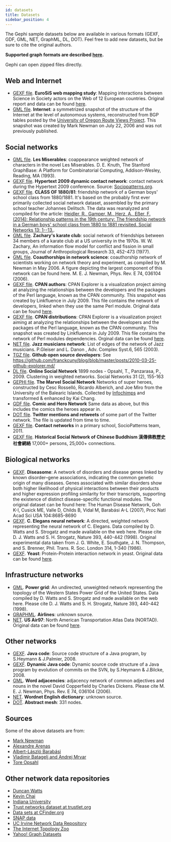 ```yaml
---
id: datasets
title: Datasets
sidebar_position: 4
---
```


The Gephi sample datasets below are available in various formats (GEXF, GDF, GML, NET, GraphML, DL, DOT). Feel free to add new datasets, but be sure to cite the original authors.

**Supported graph formats are described [here](https://gephi.org/users/supported-graph-formats/).**

Gephi can open zipped files directly.

## Web and Internet

- [GEXF file](https://gephi.org/datasets/eurosis.gexf.zip). **EuroSiS web mapping study**: Mapping interactions between Science in Society actors on the Web of 12 European countries. Original report and data can be found [here](http://www.webatlas.fr/exhibition/eurosis/).
- [GML file](https://gephi.org/datasets/internet_routers-22july06.gml.zip). **Internet**: a symmetrized snapshot of the structure of the Internet at the level of autonomous systems, reconstructed from BGP tables posted by the [University of Oregon Route Views Project](http://routeviews.org/). This snapshot was created by Mark Newman on July 22, 2006 and was not previously published.

## Social networks

- [GML file](https://gephi.org/datasets/lesmiserables.gml.zip). **Les Miserables**: coappearance weighted network of characters in the novel Les Miserables. D. E. Knuth, The Stanford GraphBase: A Platform for Combinatorial Computing, Addison-Wesley, Reading, MA (1993).
- [GEXF file](https://gephi.org/datasets/ht2009_15min.gexf.gz). **Hypertext 2009 dynamic contact network**: contact network during the Hypertext 2009 conference. Source: [Sociopatterns.org](http://www.sociopatterns.org/datasets/hypertext-2009-dynamic-contact-network/).
- [GEXF file](https://zenodo.org/record/4612153#.YFIuQi1Xaw4). **CLASS OF 1880/81**: friendship network of a German boys' school class from 1880/1881. It's based on the probably first ever primarily collected social network dataset, assembled by the primary school teacher Johannes Delitsch. The data was reanalyzed and compiled for the article: [Heidler, R., Gamper, M., Herz, A., Eßer, F. (2014): Relationship patterns in the 19th century: The friendship network in a German boys' school class from 1880 to 1881 revisited. Social Networks 13: 1--13.](http://www.sciencedirect.com/science/article/pii/S0378873313000865).
- [GML file](https://gephi.org/datasets/karate.gml.zip). **Zachary's karate club**: social network of friendships between 34 members of a karate club at a US university in the 1970s. W. W. Zachary, An information flow model for conflict and fission in small groups, Journal of Anthropological Research 33, 452-473 (1977).
- [GML file](https://gephi.org/datasets/netscience.gml.zip). **Coauthorships in network science**: coauthorship network of scientists working on network theory and experiment, as compiled by M. Newman in May 2006. A figure depicting the largest component of this network can be found here. M. E. J. Newman, Phys. Rev. E 74, 036104 (2006).
- [GEXF file](https://gephi.org/datasets/cpan-authors.gexf.zip). **CPAN authors**: CPAN Explorer is a visualization project aiming at analyzing the relationships between the developers and the packages of the Perl language, known as the CPAN community. This snapshot was created by Linkfluence in July 2009. This file contains the network of developers, linked when they use the same Perl module. Original data can be found [here](http://cpan-explorer.org/).
- [GEXF file](https://gephi.org/datasets/cpan-distributions.gexf.zip). **CPAN distributions**: CPAN Explorer is a visualization project aiming at analyzing the relationships between the developers and the packages of the Perl language, known as the CPAN community. This snapshot was created by Linkfluence in July 2009. This file contains the network of Perl modules dependencies. Orginal data can be found [here](http://cpan-explorer.org/).
- [NET file](https://gephi.org/datasets/jazz.net.zip). **Jazz musicians network**: List of edges of the network of Jazz musicians. P.Gleiser and L. Danon , Adv. Complex Syst.6, 565 (2003).
- [TGZ file](http://franck.lumberjaph.net/graphs.tgz). **Github open source developers**: See <https://github.com/franckcuny/blog/blob/master/posts/2010-03-25-github-explorer.md/>
- [DL file](https://gephi.org/datasets/OClinks_w.dl.zip). **Online Social Network** 1899 nodes - Opsahl, T., Panzarasa, P., 2009. Clustering in weighted networks. Social Networks 31 (2), 155-163
- [GEPHI file](https://gephi.org/datasets/hero-social-network.gephi). **The Marvel Social Network** Networks of super heroes, constructed by Cesc Rosselló, Ricardo Alberich, and Joe Miro from the University of the Balearic Islands. Collected by [Infochimps](http://www.infochimps.com/datasets/marvel-universe-social-graph) and transformed & enhanced by Kai Chang.
- [GDF file](https://gephi.org/datasets/comic-hero-network.gdf.zip). **Comic and Hero Network** Same data as above, but this includes the comics the heroes appear in.
- [DOT file](http://rankinfo.pkqs.net/twittercrawl.dot.gz). **Twitter mentions and retweets** of some part of the Twitter network. The file is updated from time to time.
- [GEXF file](http://www.sociopatterns.org/datasets/primary-school-cumulative-networks/). **Contact networks** in a primary school, SocioPatterns team, 2011.
- [GEXF file](https://github.com/mbingenheimer/ChineseBuddhism_SNA). **Historical Social Network of Chinese Buddhism 漢傳佛教歷史社會網絡** 17,000+ persons, 25,000+ connections.

## Biological networks

- [GEXF](http://gephi.org/datasets/diseasome.gexf.zip). **Diseasome**: A network of disorders and disease genes linked by known disorder–gene associations, indicating the common genetic origin of many diseases. Genes associated with similar disorders show both higher likelihood of physical interactions between their products and higher expression profiling similarity for their transcripts, supporting the existence of distinct disease-specific functional modules. The original dataset can be found here: The Human Disease Network, Goh K-I, Cusick ME, Valle D, Childs B, Vidal M, Barabási A-L (2007), Proc Natl Acad Sci USA 104:8685-8690
- [GEXF](http://gephi.org/datasets/celegans.gexf.zip). **C. Elegans neural network**: A directed, weighted network representing the neural network of C. Elegans. Data compiled by D. Watts and S. Strogatz and made available on the web here. Please cite D. J. Watts and S. H. Strogatz, Nature 393, 440-442 (1998). Original experimental data taken from J. G. White, E. Southgate, J. N. Thompson, and S. Brenner, Phil. Trans. R. Soc. London 314, 1-340 (1986).
- [GEXF](https://gephi.org/datasets/yeast.gexf.zip). **Yeast**: Protein-Protein interaction network in yeast. Original data can be found [here](http://vlado.fmf.uni-lj.si/pub/networks/data/bio/Yeast/Yeast.htm).

## Infrastructure networks

- [GML](https://gephi.org/datasets/power.gml.zip). **Power grid**: An undirected, unweighted network representing the topology of the Western States Power Grid of the United States. Data compiled by D. Watts and S. Strogatz and made available on the web here. Please cite D. J. Watts and S. H. Strogatz, Nature 393, 440-442 (1998).
- [GRAPHML](https://gephi.org/datasets/airlines.graphml.zip). **Airlines**: unknown source.
- [NET](https://gephi.org/datasets/us-air97.net.zip). **US Air97**: North American Transportation Atlas Data (NORTAD). Original data can be found [here](http://vlado.fmf.uni-lj.si/pub/networks/pajek/data/gphs.htm).

## Other networks

- [GEXF](https://gephi.org/datasets/codeminer.gexf.zip). **Java code**: Source code structure of a Java program, by S.Heymann & J.Palmier, 2008.
- [GEXF](https://gephi.org/datasets/photoviz-dynamic.gexf.zip). **Dynamic Java code**: Dynamic source code structure of a Java program by evolution of commits on the SVN, by S.Heymann & J.Bilcke, 2008.
- [GML](https://gephi.org/datasets/word_adjacencies.gml.zip). **Word adjacencies**: adjacency network of common adjectives and nouns in the novel David Copperfield by Charles Dickens. Please cite M. E. J. Newman, Phys. Rev. E 74, 036104 (2006).
- [NET](https://gephi.org/datasets/wordnet3.net.zip). **Wordnet English dictionary**: unknown source.
- [DOT](https://gephi.org/datasets/hex.dot.zip). **Abstract mesh**: 331 nodes.

## Sources

Some of the above datasets are from:
- [Mark Newman](http://www-personal.umich.edu/~mejn/netdata/)
- [Alexandre Arenas](http://deim.urv.cat/~aarenas/data/welcome.htm)
- [Albert-László Barabási](http://www.nd.edu/~networks/resources.htm)
- [Vladimir Batagelj and Andrej Mrvar](http://vlado.fmf.uni-lj.si/pub/networks/pajek/data/gphs.htm)
- [Tore Opsahl](http://toreopsahl.com/datasets/)

## Other network data repositories

- [Duncan Watts](http://cdg.columbia.edu/cdg/datasets)
- [Kevin Chai](http://kevinchai.net/datasets/)
- [Indiana University](http://iv.slis.indiana.edu/db/index.html)
- [Trust networks dataset at trustlet.org](http://www.trustlet.org/wiki/Trust_network_datasets#Released_datasets)
- [Data sets at CFinder.org](http://cfinder.org/data)
- [SNAP data](http://snap.stanford.edu/data)
- [UC Irvine Network Data Repository](http://networkdata.ics.uci.edu/)
- [The Internet Topology Zoo](http://topology-zoo.org/)
- [Yahoo! Graph Datasets](http://webscope.sandbox.yahoo.com/catalog.php?datatype=g)
